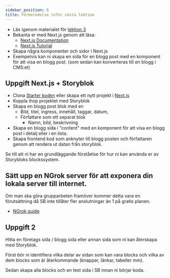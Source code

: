 ```yaml
---
sidebar_position: 6
title: Förberedelse inför nästa lektion
---
```


- Läs igenom materialet för [lektion 3](/docs/category/lektion-3)
- Bekanta er med Next.js genom att läsa:
  - [Next.js Documentation](https://nextjs.org/docs)
  - [Next.js Tutorial](https://nextjs.org/docs/app/getting-started)
- Skapa några komponenter och sidor i Next.js
- Exempelvis kan ni skapa en sida för en blogg post med en komponent för att visa en blogg post. (som sedan kan konverteras till en blogg i CMS:et)

## Uppgift Next.js + Storyblok  
- Clona [Starter koden](https://github.com/Jonatan-Vahlberg-WAS/nextjs-storyblok-starter) eller skapa ett nytt projekt i [Next.js](https://nextjs.org/)
- Koppla ihop projektet med Storyblok
- Skapa en blogg post blok med en
  - Bild, titel, ingress, innehåll, taggar, datum,
  - Författare som ett separat blok
    - Namn, bild, beskrivning
- Skapa en blogg sida i "content" med en komponent för att visa en blogg post i detalj eller i en lista.
- Skapa frontend kod som anknyter till blogg posten och författaren genom att rendera ut datan från storyblok.

Se till att ni har en grundläggande förståelse för hur ni kan använda er av Storybloks blockssystem.

## Sätt upp en NGrok server för att exponera din lokala server till internet. 
Om man ska göra grupparbeten framöver kommer detta vara en förutsättning då SB inte tillåter fler anslutningar än 1 på gratis planen.

- [NGrok guide](/docs/course/ngrok-guide)

## Uppgift 2

Hitta en företags sida / blogg sida eller annan sida som ni kan återskapa med Storyblok.

Först bör ni identifiera vilka delar av sidan som kan vara blocks och vilka av dem blocks som är återkommande (knappar, länkar, tabeller mm).

Sedan skapa alla blocks och en test sida i SB innan ni börjar koda.
